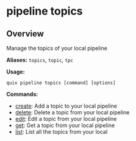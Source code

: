 # pipeline topics

## Overview

Manage the topics of your local pipeline

**Aliases:** `topics`, `topic`, `tpc`

**Usage:**

```
quix pipeline topics [command] [options]
```

**Commands:**

- [create](create.md): Add a topic to your local pipeline
- [delete](delete.md): Delete a topic from your local pipeline
- [edit](edit.md): Edit a topic from your local pipeline
- [get](get.md): Get a topic from your local pipeline
- [list](list.md): List all the topics from your local

